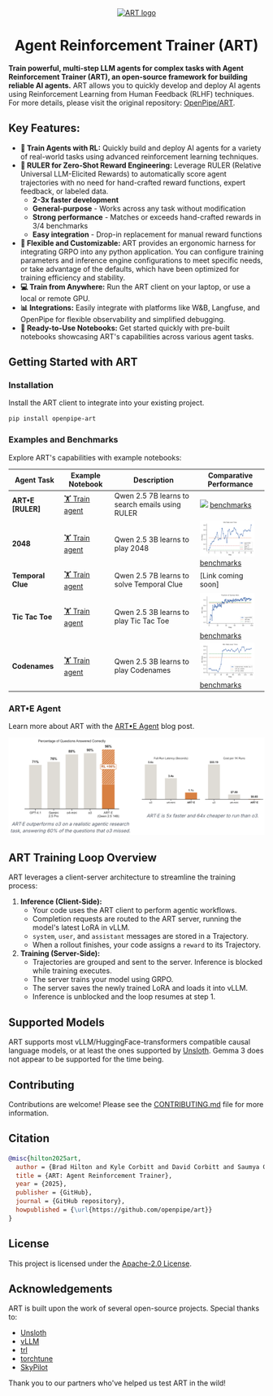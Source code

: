 <div align="center">
<a href="https://art.openpipe.ai">
<picture>
  <img alt="ART logo" src="https://github.com/openpipe/art/raw/main/assets/ART_logo.png" width="160px">
</picture>
</a>
<p align="center">
  <h1>Agent Reinforcement Trainer (ART)</h1>
</p>
</div>

**Train powerful, multi-step LLM agents for complex tasks with Agent Reinforcement Trainer (ART), an open-source framework for building reliable AI agents.** ART allows you to quickly develop and deploy AI agents using Reinforcement Learning from Human Feedback (RLHF) techniques. For more details, please visit the original repository: [OpenPipe/ART](https://github.com/OpenPipe/ART).

## Key Features:

*   **🤖 Train Agents with RL:** Quickly build and deploy AI agents for a variety of real-world tasks using advanced reinforcement learning techniques.
*   **📏 RULER for Zero-Shot Reward Engineering:** Leverage RULER (Relative Universal LLM-Elicited Rewards) to automatically score agent trajectories with no need for hand-crafted reward functions, expert feedback, or labeled data.
    *   **2-3x faster development**
    *   **General-purpose** - Works across any task without modification
    *   **Strong performance** - Matches or exceeds hand-crafted rewards in 3/4 benchmarks
    *   **Easy integration** - Drop-in replacement for manual reward functions
*   **🚀 Flexible and Customizable:** ART provides an ergonomic harness for integrating GRPO into any python application. You can configure training parameters and inference engine configurations to meet specific needs, or take advantage of the defaults, which have been optimized for training efficiency and stability.
*   **💻 Train from Anywhere:** Run the ART client on your laptop, or use a local or remote GPU.
*   **📊 Integrations:** Easily integrate with platforms like W&B, Langfuse, and OpenPipe for flexible observability and simplified debugging.
*   **📒 Ready-to-Use Notebooks:** Get started quickly with pre-built notebooks showcasing ART's capabilities across various agent tasks.

## Getting Started with ART

### Installation

Install the ART client to integrate into your existing project.

```bash
pip install openpipe-art
```

### Examples and Benchmarks

Explore ART's capabilities with example notebooks:

| Agent Task        | Example Notebook                                                                                                             | Description                               | Comparative Performance                                                                                                                                     |
| ----------------- | ---------------------------------------------------------------------------------------------------------------------------- | ----------------------------------------- | ----------------------------------------------------------------------------------------------------------------------------------------------------------- |
| **ART•E [RULER]**         | [🏋️ Train agent](https://colab.research.google.com/github/openpipe/art/blob/main/examples/art-e/art-e.ipynb)               | Qwen 2.5 7B learns to search emails using RULER     | <img src="https://github.com/openpipe/art/raw/main/assets/benchmarks/email_agent/accuracy-training-progress.svg" height="72"> [benchmarks](/examples/art-e/art_e/evaluate/display_benchmarks.ipynb)                                                                                                                                          |
| **2048**          | [🏋️ Train agent](https://colab.research.google.com/github/openpipe/art/blob/main/examples/2048/2048.ipynb)                   | Qwen 2.5 3B learns to play 2048           | <img src="https://github.com/openpipe/art/raw/main/assets/benchmarks/2048/accuracy-training-progress.svg" height="72"> [benchmarks](/examples/2048/benchmark_2048.ipynb)                            |
| **Temporal Clue** | [🏋️ Train agent](https://colab.research.google.com/github/openpipe/art/blob/main/examples/temporal_clue/temporal-clue.ipynb) | Qwen 2.5 7B learns to solve Temporal Clue | [Link coming soon]                                                                                                                                          |
| **Tic Tac Toe**   | [🏋️ Train agent](https://colab.research.google.com/github/openpipe/art/blob/main/examples/tic_tac_toe/tic-tac-toe.ipynb)     | Qwen 2.5 3B learns to play Tic Tac Toe    | <img src="https://github.com/openpipe/art/raw/main/assets/benchmarks/tic-tac-toe-local/accuracy-training-progress.svg" height="72"> [benchmarks](/examples/tic_tac_toe/benchmark_tic_tac_toe.ipynb) |
| **Codenames**     | [🏋️ Train agent](https://colab.research.google.com/github/openpipe/art/blob/main/examples/codenames/Codenames_RL.ipynb)      | Qwen 2.5 3B learns to play Codenames      | <img src="https://github.com/openpipe/art/raw/main/assets/benchmarks/codenames/win_rate_over_time.png" height="72"> [benchmarks](/examples/codenames/Codenames_RL.ipynb)                            |

### ART•E Agent

Learn more about ART with the [ART•E Agent](https://openpipe.ai/blog/art-e-mail-agent) blog post.

<img src="https://github.com/openpipe/art/raw/main/assets/ART_E_graphs.png" width="700">

## ART Training Loop Overview

ART leverages a client-server architecture to streamline the training process:

1.  **Inference (Client-Side):**
    *   Your code uses the ART client to perform agentic workflows.
    *   Completion requests are routed to the ART server, running the model's latest LoRA in vLLM.
    *   `system`, `user`, and `assistant` messages are stored in a Trajectory.
    *   When a rollout finishes, your code assigns a `reward` to its Trajectory.
2.  **Training (Server-Side):**
    *   Trajectories are grouped and sent to the server. Inference is blocked while training executes.
    *   The server trains your model using GRPO.
    *   The server saves the newly trained LoRA and loads it into vLLM.
    *   Inference is unblocked and the loop resumes at step 1.

## Supported Models

ART supports most vLLM/HuggingFace-transformers compatible causal language models, or at least the ones supported by [Unsloth](https://docs.unsloth.ai/get-started/all-our-models). Gemma 3 does not appear to be supported for the time being.

## Contributing

Contributions are welcome! Please see the [CONTRIBUTING.md](CONTRIBUTING.md) file for more information.

## Citation

```bibtex
@misc{hilton2025art,
  author = {Brad Hilton and Kyle Corbitt and David Corbitt and Saumya Gandhi and Angky William and Bohdan Kovalenskyi and Andie Jones},
  title = {ART: Agent Reinforcement Trainer},
  year = {2025},
  publisher = {GitHub},
  journal = {GitHub repository},
  howpublished = {\url{https://github.com/openpipe/art}}
}
```

## License

This project is licensed under the [Apache-2.0 License](LICENSE).

## Acknowledgements

ART is built upon the work of several open-source projects. Special thanks to:

*   [Unsloth](https://github.com/unslothai/unsloth)
*   [vLLM](https://github.com/vllm-project/vllm)
*   [trl](https://github.com/huggingface/trl)
*   [torchtune](https://github.com/pytorch/torchtune)
*   [SkyPilot](https://github.com/skypilot-org/skypilot)

Thank you to our partners who've helped us test ART in the wild!